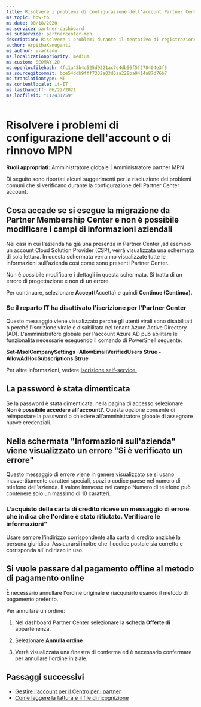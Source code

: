 ```yaml
---
title: Risolvere i problemi di configurazione dell'account Partner Center o del rinnovo MPN
ms.topic: how-to
ms.date: 08/18/2020
ms.service: partner-dashboard
ms.subservice: partnercenter-mpn
description: Risolvere i problemi durante il tentativo di registrazione in Partner Center. Le risposte consentono di risolvere i problemi relativi ai metodi di pagamento, all'eliminazione delle password e altro ancora.
author: ArpithaKanuganti
ms.author: v-arkanu
ms.localizationpriority: medium
ms.custom: SEOMAY.20
ms.openlocfilehash: 4fc1a43b4d525d9221ac7e4db56f5f278404e3f5
ms.sourcegitcommit: bce54ddb9fff7332a03d6aa228ba9414a87d76b7
ms.translationtype: MT
ms.contentlocale: it-IT
ms.lasthandoff: 06/22/2021
ms.locfileid: "112431759"
---
```

# <a name="troubleshoot-account-setup-or-mpn-renewal-issues"></a>Risolvere i problemi di configurazione dell'account o di rinnovo MPN

**Ruoli appropriati:** Amministratore globale | Amministratore partner MPN
 
Di seguito sono riportati alcuni suggerimenti per la risoluzione dei problemi comuni che si verificano durante la configurazione dell Partner Center account.

## <a name="what-happens-if-you-are-migrating-from-partner-membership-center-and-you-cant-edit-any-company-information-fields"></a>Cosa accade se si esegue la migrazione da Partner Membership Center e non è possibile modificare i campi di informazioni aziendali

Nei casi in cui l'azienda ha già una presenza in Partner Center ,ad esempio un account Cloud Solution Provider (CSP), verrà visualizzata una schermata di sola lettura. In questa schermata verranno visualizzate tutte le informazioni sull'azienda così come sono presenti Partner Center.

Non è possibile modificare i dettagli in questa schermata. Si tratta di un errore di progettazione e non di un errore.

Per continuare, selezionare **Accept**(Accetta) e quindi **Continue (Continua).**


### <a name="if-the-it-department-has-turned-off-sign-up-for-partner-center"></a>Se il reparto IT ha disattivato **l'iscrizione per l'Partner Center**

Questo messaggio viene visualizzato perché gli utenti virali sono disabilitati o perché l'iscrizione virale è disabilitata nel tenant Azure Active Directory (AD). L'amministratore globale per l'account Azure AD può abilitare le funzionalità necessarie eseguendo il comando di PowerShell seguente:

**Set-MsolCompanySettings -AllowEmailVerifiedUsers $true -AllowAdHocSubscriptions $true**

Per altre informazioni, vedere [Iscrizione self-service.](/azure/active-directory/users-groups-roles/directory-self-service-signup)

## <a name="you-forgot-your-password"></a>La password è stata dimenticata

Se la password è stata dimenticata, nella pagina di accesso selezionare **Non è possibile accedere all'account?**. Questa opzione consente di reimpostare la password o chiedere all'amministratore globale di assegnare nuove credenziali.

## <a name="on-the-tell-us-about-your-company-screen-you-receive-a-something-went-wrong-error"></a>Nella schermata "Informazioni sull'azienda" viene visualizzato un errore "Si è verificato un errore"

Questo messaggio di errore viene in genere visualizzato se si usano inavvertitamente caratteri speciali, spazi o codice paese nel numero di telefono dell'azienda. Il valore immesso nel campo Numero di telefono può contenere solo un massimo di 10 caratteri.


### <a name="your-credit-card-purchase-is-receiving-an-error-message-stating-that-your-order-was-declined-please-verify-your-information"></a>L'acquisto della carta di credito riceve un messaggio di errore che indica che l'ordine è stato rifiutato. Verificare le informazioni"


Usare sempre l'indirizzo corrispondente alla carta di credito anziché la persona giuridica. Assicurarsi inoltre che il codice postale sia corretto e corrisponda all'indirizzo in uso.

## <a name="you-want-to-switch-from-offline-payment-to-online-payment-method"></a>Si vuole passare dal pagamento offline al metodo di pagamento online 

È necessario annullare l'ordine originale e riacquisirlo usando il metodo di pagamento preferito.

Per annullare un ordine:

1. Nel dashboard Partner Center selezionare la **scheda Offerte di** appartenenza.

2. Selezionare **Annulla ordine**

3. Verrà visualizzata una finestra di conferma ed è necessario confermare per annullare l'ordine iniziale.

## <a name="next-steps"></a>Passaggi successivi

- [Gestire l'account per il Centro per i partner](partner-center-account-setup.md)
- [Come leggere la fattura e il file di ricognizione](read-your-bill.md)
